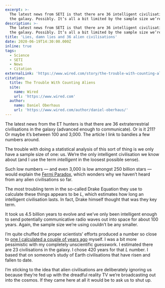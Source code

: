 ```yaml
---
excerpt: >-
  The latest news from SETI is that there are 36 intelligent civilisations in
  the galaxy. Possibly. It’s all a bit limited by the sample size we’re using.
description: >-
  The latest news from SETI is that there are 36 intelligent civilisations in
  the galaxy. Possibly. It’s all a bit limited by the sample size we’re using.
title: 'Lies, damn lies and 36 alien civilisations'
date: 2020-06-19T14:30:00.000Z
inline: true
tags:
  - Science
  - SETI
  - News
  - Citation
externalLink: 'https://www.wired.com/story/the-trouble-with-counting-aliens/'
citation:
  title: The Trouble With Counting Aliens
  site:
    name: Wired
    url: 'https://www.wired.com'
  author:
    name: Daniel Oberhaus
    url: 'https://www.wired.com/author/daniel-oberhaus/'
---
```

The latest news from the ET hunters is that there are 36 extraterrestrial civilisations in the galaxy (advanced enough to communicate). Or is it 211? Or maybe it’s between 100 and 3,000. The article I link to bandies a few numbers around.

The trouble with doing a statistical analysis of this sort of thing is we only have a sample size of one: us. We’re the only intelligent civilisation we know about (and I use the term *intelligent* in the loosest possible sense).

Such low numbers — and even 3,000 is low amongst 250 billion stars — would explain the [Fermi Paradox](/the-truth-is-out-there-maybe), which wonders why we haven’t heard from any alien civilisations so far.

The most troubling term in the so-called Drake Equation they use to calculate these things appears to be *L*, which estimates how long an intelligent civilisation lasts. In fact, Drake himself thought that was they key term.

It took us 4.5 billion years to evolve and we’ve only been intelligent enough to send potentially communicative radio waves out into space for about 100 years. Again, the sample size we’re using couldn’t be any smaller.

I’m quite chuffed the proper scientists’ efforts produced a number so close to [one I calculated a couple of years ago](/the-drake-equation-and-the-search-for-et) myself. I was a bit more pessimistic with my completely unscientific guesswork. I estimated there are 23 civilisations in the galaxy. I chose 420 years for that *L* number. I based that on someone’s study of Earth civilisations that have risen and fallen to date.

I’m sticking to the idea that alien civilisations are deliberately ignoring us because they’re fed up with the dreadful reality TV we’re broadcasting out into the cosmos. If they came here at all it would be to ask us to shut up.




